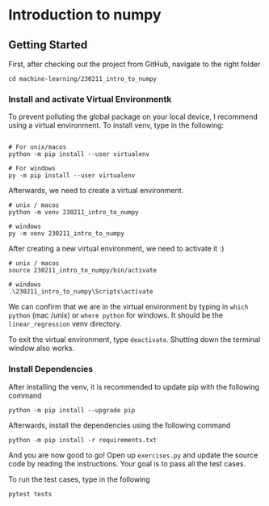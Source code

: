 # Introduction to numpy

## Getting Started 

First, after checking out the project from GitHub, navigate to the right folder

```shell
cd machine-learning/230211_intro_to_numpy
```

### Install and activate Virtual Environmentk

To prevent polluting the global package on your local device, 
I recommend using a virtual environment. To install venv, type in 
the following:

```shell

# For unix/macos
python -m pip install --user virtualenv

# For windows
py -m pip install --user virtualenv
```

Afterwards, we need to create a virtual environment. 

```shell
# unix / macos
python -m venv 230211_intro_to_numpy

# windows
py -m venv 230211_intro_to_numpy
```

After creating a new virtual environment, we need to activate it :)

```shell
# unix / macos
source 230211_intro_to_numpy/bin/activate

# windows
.\230211_intro_to_numpy\Scripts\activate
```

We can confirm that we are in the virtual environment by typing in 
`which python` (mac /unix) or `where python` for windows. It should be the 
`linear_regression` venv directory.

To exit the virtual environment, type `deactivate`. 
Shutting down the terminal window also works.

### Install Dependencies

After installing the venv, it is recommended to update pip with the following command

```shell
python -m pip install --upgrade pip
```

Afterwards, install the dependencies using the following command

```shell
python -m pip install -r requirements.txt
```

And you are now good to go! 
Open up `exercises.py` and update the source code by reading the instructions. 
Your goal is to pass all the test cases.

To run the test cases, type in the following

```shell
pytest tests
```

